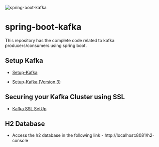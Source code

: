 ![spring-boot-kafka](https://github.com/Bayvao/spring-boot-kafka/workflows/Build/badge.svg)
# spring-boot-kafka

This repository has the complete code related to kafka producers/consumers using spring boot.


## Setup Kafka

- [Setup-Kafka](https://github.com/Bayvao/spring-boot-kafka/blob/master/Setup_Kafka.md)

- [Setup-Kafka (Version 3)](https://github.com/Bayvao/spring-boot-kafka/blob/master/Setup_Kafka_3.xx.md)

## Securing your Kafka Cluster using SSL

- [Kafka SSL SetUp](https://github.com/Bayvao/spring-boot-kafka/blob/master/Kafka_Security.md)

## H2 Database

- Access the h2 database in the following link - http://localhost:8081/h2-console
